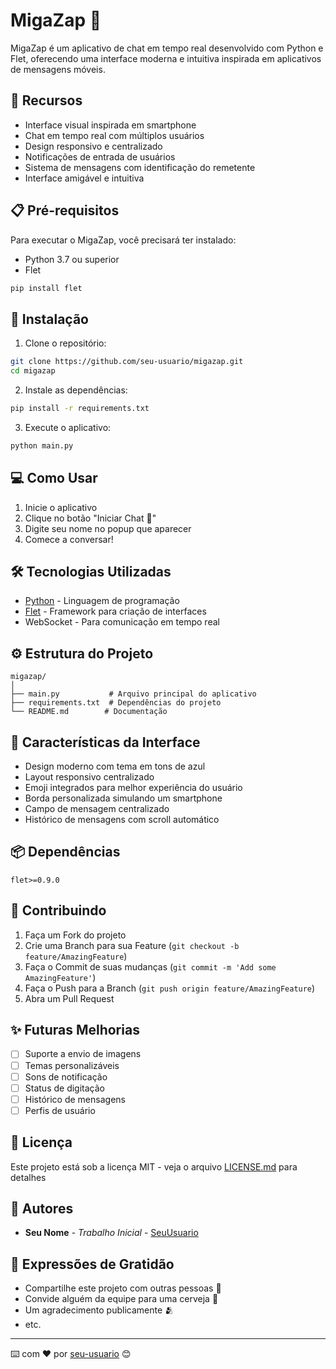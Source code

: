 # MigaZap 💬

MigaZap é um aplicativo de chat em tempo real desenvolvido com Python e Flet, oferecendo uma interface moderna e intuitiva inspirada em aplicativos de mensagens móveis.

## 🚀 Recursos

- Interface visual inspirada em smartphone
- Chat em tempo real com múltiplos usuários
- Design responsivo e centralizado
- Notificações de entrada de usuários
- Sistema de mensagens com identificação do remetente
- Interface amigável e intuitiva

## 📋 Pré-requisitos

Para executar o MigaZap, você precisará ter instalado:

- Python 3.7 ou superior
- Flet

```bash
pip install flet
```

## 🔧 Instalação

1. Clone o repositório:
```bash
git clone https://github.com/seu-usuario/migazap.git
cd migazap
```

2. Instale as dependências:
```bash
pip install -r requirements.txt
```

3. Execute o aplicativo:
```bash
python main.py
```

## 💻 Como Usar

1. Inicie o aplicativo
2. Clique no botão "Iniciar Chat 💭"
3. Digite seu nome no popup que aparecer
4. Comece a conversar!

## 🛠️ Tecnologias Utilizadas

- [Python](https://python.org/) - Linguagem de programação
- [Flet](https://flet.dev/) - Framework para criação de interfaces
- WebSocket - Para comunicação em tempo real

## ⚙️ Estrutura do Projeto

```
migazap/
│
├── main.py           # Arquivo principal do aplicativo
├── requirements.txt  # Dependências do projeto
└── README.md        # Documentação
```

## 🎨 Características da Interface

- Design moderno com tema em tons de azul
- Layout responsivo centralizado
- Emoji integrados para melhor experiência do usuário
- Borda personalizada simulando um smartphone
- Campo de mensagem centralizado
- Histórico de mensagens com scroll automático

## 📦 Dependências

```
flet>=0.9.0
```

## 🤝 Contribuindo

1. Faça um Fork do projeto
2. Crie uma Branch para sua Feature (`git checkout -b feature/AmazingFeature`)
3. Faça o Commit de suas mudanças (`git commit -m 'Add some AmazingFeature'`)
4. Faça o Push para a Branch (`git push origin feature/AmazingFeature`)
5. Abra um Pull Request

## ✨ Futuras Melhorias

- [ ] Suporte a envio de imagens
- [ ] Temas personalizáveis
- [ ] Sons de notificação
- [ ] Status de digitação
- [ ] Histórico de mensagens
- [ ] Perfis de usuário

## 📄 Licença

Este projeto está sob a licença MIT - veja o arquivo [LICENSE.md](LICENSE.md) para detalhes

## 👥 Autores

* **Seu Nome** - *Trabalho Inicial* - [SeuUsuario](https://github.com/seu-usuario)

## 🎁 Expressões de Gratidão

* Compartilhe este projeto com outras pessoas 📢
* Convide alguém da equipe para uma cerveja 🍺
* Um agradecimento publicamente 🫂
* etc.

---
⌨️ com ❤️ por [seu-usuario](https://github.com/seu-usuario) 😊
